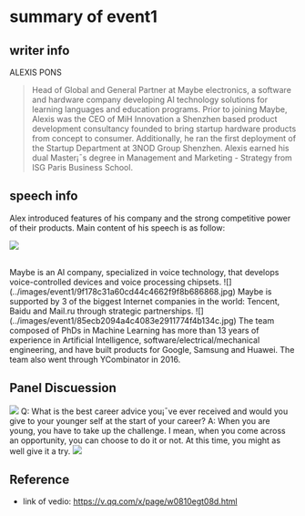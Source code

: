 # summary of event1

## writer info 
ALEXIS PONS
> Head of Global and General Partner at Maybe electronics, a software and hardware company developing AI technology solutions for learning languages and education programs.
Prior to joining Maybe, Alexis was the CEO of MiH Innovation a Shenzhen based product development consultancy founded to bring startup hardware products from concept to consumer. Additionally, he ran the first deployment of the Startup Department at 3NOD Group Shenzhen. Alexis earned his dual Master¡¯s degree in Management and Marketing - Strategy from ISG Paris Business School.

## speech info
Alex introduced features of his company and the strong competitive power of their products. Main content of his speech is as follow:

![](../images/event1/85def3773cffe889f302a3fb9939759.jpg)

</br>
Maybe is an AI company, specialized in voice technology, that develops voice-controlled devices and voice processing chipsets.
![](../images/event1/9f178c31a60cd44c4662f9f8b686868.jpg)
Maybe is supported by 3 of the biggest Internet companies in the world: Tencent, Baidu and Mail.ru through strategic partnerships.
![](../images/event1/85ecb2094a4c4083e2911774f4b134c.jpg)
The team composed of PhDs in Machine Learning has more than 13 years of experience in Artificial Intelligence, software/electrical/mechanical engineering, and have built products for Google, Samsung and Huawei. The team also went through YCombinator in 2016.



## Panel Discuession
![](../images/event1/8be70cc559147a3374362801562b203.jpg)
Q: What is the best career advice you¡¯ve ever received and would you give to your younger self at the start of your career?
A: When you are young, you have to take up the challenge. I mean, when you come across an opportunity, you can choose to do it or not. At this time, you might as well give it a try.
![](../211279664cf4fdf0dbe42a1e11c7412.jpg)

## Reference
- link of vedio: https://v.qq.com/x/page/w0810egt08d.html

